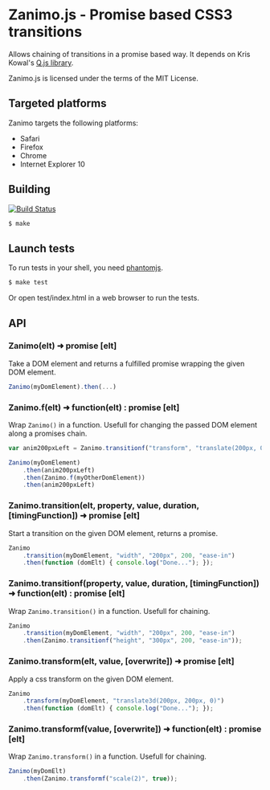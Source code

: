 # Zanimo.js - Promise based CSS3 transitions

Allows chaining of transitions in a promise based way.
It depends on Kris Kowal's [Q.js library](https://github.com/kriskowal/q).

Zanimo.js is licensed under the terms of the MIT License.

## Targeted platforms

Zanimo targets the following platforms:

* Safari
* Firefox
* Chrome
* Internet Explorer 10

## Building

[![Build Status](https://secure.travis-ci.org/peutetre/Zanimo.png?branch=Q)](http://travis-ci.org/peutetre/Zanimo)

~~~ sh
$ make
~~~

## Launch tests

To run tests in your shell, you need [phantomjs](http://code.google.com/p/phantomjs/wiki/Installation).

~~~ sh
$ make test
~~~

Or open test/index.html in a web browser to run the tests.

## API

### Zanimo(elt) ➜  promise [elt]

Take a DOM element and returns a fulfilled promise wrapping the given DOM element.

~~~ javascript
Zanimo(myDomElement).then(...)
~~~

### Zanimo.f(elt) ➜  function(elt) : promise [elt]

Wrap `Zanimo()` in a function.
Usefull for changing the passed DOM element along a promises chain.

~~~ javascript
var anim200pxLeft = Zanimo.transitionf("transform", "translate(200px, 0)", 200);

Zanimo(myDomElement)
    .then(anim200pxLeft)
    .then(Zanimo.f(myOtherDomElement))
    .then(anim200pxLeft)
~~~

### Zanimo.transition(elt, property, value, duration, [timingFunction])  ➜  promise [elt]

Start a transition on the given DOM element, returns a promise.

~~~ javascript
Zanimo
    .transition(myDomElement, "width", "200px", 200, "ease-in")
    .then(function (domElt) { console.log("Done..."); });
~~~

### Zanimo.transitionf(property, value, duration, [timingFunction])  ➜  function(elt) : promise [elt]

Wrap `Zanimo.transition()` in a function.
Usefull for chaining.

~~~ javascript
Zanimo
    .transition(myDomElement, "width", "200px", 200, "ease-in")
    .then(Zanimo.transitionf("height", "300px", 200, "ease-in"));
~~~

### Zanimo.transform(elt, value, [overwrite])  ➜  promise [elt]

Apply a css transform on the given DOM element.

~~~ javascript
Zanimo
    .transform(myDomElement, "translate3d(200px, 200px, 0)")
    .then(function (domElt) { console.log("Done..."); });
~~~

### Zanimo.transformf(value, [overwrite])  ➜  function(elt) : promise [elt]

Wrap `Zanimo.transform()` in a function.
Usefull for chaining.

~~~ javascript
Zanimo(myDomElt)
    .then(Zanimo.transformf("scale(2)", true));
~~~
